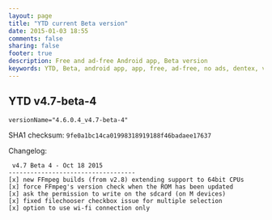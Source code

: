 ```yaml
---
layout: page
title: "YTD current Beta version"
date: 2015-01-03 18:55
comments: false
sharing: false
footer: true
description: Free and ad-free Android app, Beta version
keywords: YTD, Beta, android app, app, free, ad-free, no ads, dentex, video, audio, YouTube, downloader, media, conversion, extraction, management
---
```


## YTD v4.7-beta-4

`versionName="4.6.0.4_v4.7-beta-4"`

SHA1 checksum: `9fe0a1bc14ca01998318919188f46badaee17637`

Changelog:

     v4.7 Beta 4 - Oct 18 2015
    -----------------------------------
    [x] new FFmpeg builds (from v2.8) extending support to 64bit CPUs
    [x] force FFmpeg's version check when the ROM has been updated
    [x] ask the permission to write on the sdcard (on M devices)
    [x] fixed filechooser checkbox issue for multiple selection
    [x] option to use wi-fi connection only
